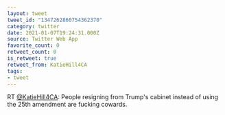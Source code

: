 ```yaml
---
layout: tweet
tweet_id: "1347262860754362370"
category: twitter
date: 2021-01-07T19:24:31.000Z
source: Twitter Web App
favorite_count: 0
retweet_count: 0
is_retweet: true
retweet_from: KatieHill4CA
tags:
- tweet
---
```


RT [@KatieHill4CA](https://twitter.com/@KatieHill4CA): People resigning from Trump's cabinet instead of using the 25th amendment are fucking cowards.
